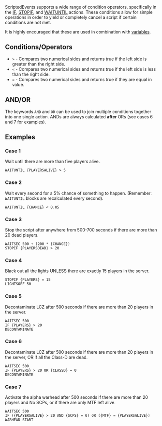 ScriptedEvents supports a wide range of condition operators, specifically in the [IF](https://github.com/Thundermaker300/ScriptedEvents/wiki/IF), [STOPIF](https://github.com/Thundermaker300/ScriptedEvents/wiki/STOPIF), and [WAITUNTIL](https://github.com/Thundermaker300/ScriptedEvents/wiki/WAITUNTIL) actions. These conditions allow for simple operations in order to yield or completely cancel a script if certain conditions are not met.

It is highly encouraged that these are used in combination with [variables](https://github.com/Thundermaker300/ScriptedEvents/wiki/Variables).

## Conditions/Operators
* `>` - Compares two numerical sides and returns true if the left side is greater than the right side.
* `<` - Compares two numerical sides and returns true if the left side is less than the right side.
* `=` - Compares two numerical sides and returns true if they are equal in value.

## AND/OR
The keywords `AND` and `OR` can be used to join multiple conditions together into one single action. ANDs are always calculated __after__ ORs (see cases 6 and 7 for examples).

## Examples
### Case 1
Wait until there are more than five players alive.
```
WAITUNTIL {PLAYERSALIVE} > 5
```

### Case 2
Wait every second for a 5% chance of something to happen. (Remember: `WAITUNTIL` blocks are recalculated every second).
```
WAITUNTIL {CHANCE} < 0.05
```

### Case 3
Stop the script after anywhere from 500-700 seconds if there are more than 20 dead players.
```
WAITSEC 500 + (200 * {CHANCE})
STOPIF {PLAYERSDEAD} > 20
```

### Case 4
Black out all the lights UNLESS there are exactly 15 players in the server.
```
STOPIF {PLAYERS} = 15
LIGHTSOFF 50
```

### Case 5
Decontaminate LCZ after 500 seconds if there are more than 20 players in the server.
```
WAITSEC 500
IF {PLAYERS} > 20
DECONTAMINATE
```

### Case 6
Decontaminate LCZ after 500 seconds if there are more than 20 players in the server, OR if all the Class-D are dead.
```
WAITSEC 500
IF {PLAYERS} > 20 OR {CLASSD} = 0
DECONTAMINATE
```

### Case 7
Activate the alpha warhead after 500 seconds if there are more than 20 players and No SCPs, or if there are only MTF left alive.
```
WAITSEC 500
IF ({PLAYERSALIVE} > 20 AND {SCPS} = 0) OR ({MTF} = {PLAYERSALIVE})
WARHEAD START
```